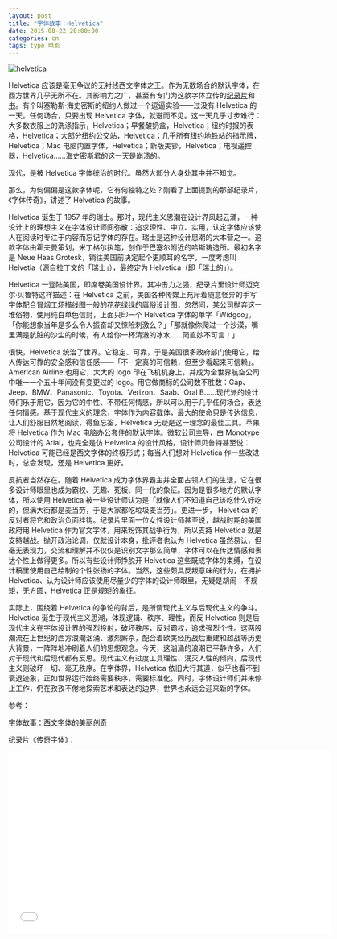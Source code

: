 ```yaml
---
layout: post
title: "字体故事：Helvetica"
date: 2015-08-22 20:00:00
categories: cn
tags: type 电影
---
```


![helvetica](https://img1.doubanio.com/lpic/s24231011.jpg)

Helvetica 应该是毫无争议的无衬线西文字体之王。作为无数场合的默认字体，在西方世界几乎无所不在。其影响力之广，甚至有专门为这款字体立传的[纪录片](http://movie.douban.com/subject/1937190/)和[书](http://book.douban.com/subject/20381247/)。有个叫塞勒斯·海史密斯的纽约人做过一个逗逼实验——过没有 Helvetica 的一天。任何场合，只要出现 Helvetica 字体，就避而不见。这一天几乎寸步难行：大多数衣服上的洗涤指示，Helvetica；早餐酸奶盒，Helvetica；纽约时报的表格，Helvetica；大部分纽约公交站，Helvetica；几乎所有纽约地铁站的指示牌，Helvetica；Mac 电脑内置字体，Helvetica；新版美钞，Helvetica；电视遥控器，Helvetica……海史密斯君的这一天是崩溃的。

现代，是被 Helvetica 字体统治的时代。虽然大部分人身处其中并不知觉。

那么，为何偏偏是这款字体呢，它有何独特之处？刚看了上面提到的那部纪录片，《字体传奇》，讲述了 Helvetica 的故事。

Helvetica 诞生于 1957 年的瑞士。那时，现代主义思潮在设计界风起云涌，一种设计上的理想主义在字体设计师间弥散：追求理性、中立、实用，认定字体应该使人在阅读时专注于内容而忘记字体的存在。瑞士是这种设计思潮的大本营之一。这款字体由霍夫曼策划，米丁格尔执笔，创作于巴塞尔附近的哈斯铸造所。最初名字是 Neue Haas Grotesk，销往美国前决定起个更顺耳的名字，一度考虑叫 Helvetia（源自拉丁文的「瑞士」），最终定为 Helvetica（即「瑞士的」）。

Helvetica 一登陆美国，即席卷美国设计界。其冲击力之强，纪录片里设计师迈克尔·贝鲁特这样描述：在 Helvetica 之前，美国各种传媒上充斥着随意怪异的手写字体配合冒烟工场描线图一般的花花绿绿的庸俗设计图，忽然间，某公司抛弃这一堆俗物，使用纯白单色信封，上面只印一个 Helvetica 字体的单字「Widgco」。「你能想象当年是多么令人振奋却又惊险刺激么？」「那就像你爬过一个沙漠，嘴里满是肮脏的沙尘的时候，有人给你一杯清澈的冰水……简直妙不可言！」

很快，Helvetica 统治了世界。它稳定、可靠，于是美国很多政府部门使用它，给人传达可靠的安全感和信任感——「不一定真的可信赖，但至少看起来可信赖」。American Airline 也用它，大大的 logo 印在飞机机身上，并成为全世界航空公司中唯一一个五十年间没有变更过的 logo。用它做商标的公司数不胜数：Gap、Jeep、BMW、Panasonic、Toyota、Verizon、Saab、Oral B……现代派的设计师们乐于用它，因为它的中性、不带任何情感，所以可以用于几乎任何场合，表达任何情感。基于现代主义的理念，字体作为内容载体，最大的使命只是传达信息，让人们舒服自然地阅读，得鱼忘筌，Helvetica 无疑是这一理念的最佳工具。苹果将 Helvetica 作为 Mac 电脑办公套件的默认字体。微软公司主导，由 Monotype 公司设计的 Arial，也完全是仿 Helvetica 的设计风格。设计师贝鲁特甚至说：Helvetica 可能已经是西文字体的终极形式；每当人们想对 Helvetica 作一些改进时，总会发现，还是 Helvetica 更好。

反抗者当然存在。随着 Helvetica 成为字体界霸主并全面占领人们的生活，它在很多设计师眼里也成为霸权、无趣、死板、同一化的象征。因为是很多地方的默认字体，所以使用 Helvetica 被一些设计师认为是「就像人们不知道自己该吃什么好吃的，但满大街都是麦当劳，于是大家都吃垃圾麦当劳」。更进一步， Helvetica 的反对者将它和政治负面挂钩。纪录片里面一位女性设计师甚至说，越战时期的美国政府用 Helvetica 作为官文字体，用来粉饰其战争行为，所以支持 Helvetica 就是支持越战。抛开政治论调，仅就设计本身，批评者也认为 Helvetica 虽然易认，但毫无表现力，交流和理解并不仅仅是识别文字那么简单，字体可以在传达情感和表达个性上做得更多。所以有些设计师挣脱开 Helvetica 这些既成字体的束缚，在设计稿里使用自己绘制的个性张扬的字体。当然，这些颇具反叛意味的行为，在拥护 Helvetica、认为设计师应该使用尽量少的字体的设计师眼里，无疑是胡闹：不规矩，无方圆，Helvetica 正是规矩的象征。

实际上，围绕着 Helvetica 的争论的背后，是所谓现代主义与后现代主义的争斗。Helvetica 诞生于现代主义思潮，体现逻辑、秩序、理性，而反 Helvetica 则是后现代主义在字体设计界的强烈投射，破坏秩序，反对霸权，追求强烈个性。这两股潮流在上世纪的西方浪潮汹涌、激烈厮杀，配合着欧美经历战后重建和越战等历史大背景，一阵阵地冲刷着人们的思想观念。今天，这汹涌的浪潮已平静许多，人们对于现代和后现代都有反思。现代主义有过度工具理性、泯灭人性的倾向，后现代主义则破坏一切、毫无秩序。在字体界，Helvetica 依旧大行其道，似乎也看不到衰退迹象，正如世界运行始终需要秩序，需要标准化。同时，字体设计师们并未停止工作，仍在孜孜不倦地探索艺术和表达的边界，世界也永远会迎来新的字体。

参考：

[字体故事：西文字体的美丽创奇](http://book.douban.com/subject/20441938/)

纪录片《传奇字体》：

<iframe  width="640" height="360" src="//player.bilibili.com/player.html?aid=14868042&cid=24225385&page=1" scrolling="no" border="0" frameborder="no" framespacing="0" allowfullscreen="true"> </iframe>
